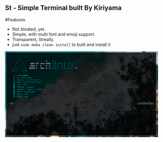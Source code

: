 ## St - Simple Terminal built By Kiriyama

#Features
- Not bloated, yet.
- Simple, with multi font and emoji support.
- Transparent, litreally.
- just ```sudo make clean install``` to built and install it

<p alight="center">
	<img width="1000"
	 alt="preview"
	 src="./picture.jpg">
</p>

